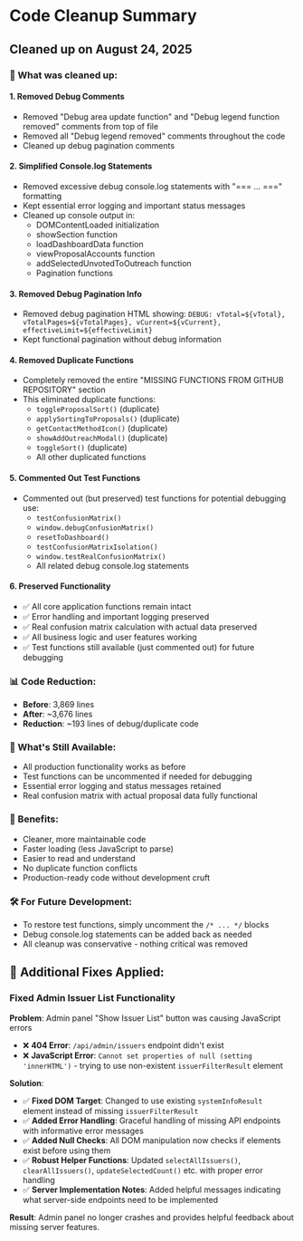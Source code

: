 # Code Cleanup Summary

## Cleaned up on August 24, 2025

### 🧹 What was cleaned up:

#### 1. **Removed Debug Comments**
- Removed "Debug area update function" and "Debug legend function removed" comments from top of file
- Removed all "Debug legend removed" comments throughout the code
- Cleaned up debug pagination comments

#### 2. **Simplified Console.log Statements** 
- Removed excessive debug console.log statements with "=== ... ===" formatting
- Kept essential error logging and important status messages
- Cleaned up console output in:
  - DOMContentLoaded initialization
  - showSection function
  - loadDashboardData function  
  - viewProposalAccounts function
  - addSelectedUnvotedToOutreach function
  - Pagination functions

#### 3. **Removed Debug Pagination Info**
- Removed debug pagination HTML showing: `DEBUG: vTotal=${vTotal}, vTotalPages=${vTotalPages}, vCurrent=${vCurrent}, effectiveLimit=${effectiveLimit}`
- Kept functional pagination without debug information

#### 4. **Removed Duplicate Functions**
- Completely removed the entire "MISSING FUNCTIONS FROM GITHUB REPOSITORY" section
- This eliminated duplicate functions:
  - `toggleProposalSort()` (duplicate)
  - `applySortingToProposals()` (duplicate)  
  - `getContactMethodIcon()` (duplicate)
  - `showAddOutreachModal()` (duplicate)
  - `toggleSort()` (duplicate)
  - All other duplicated functions

#### 5. **Commented Out Test Functions** 
- Commented out (but preserved) test functions for potential debugging use:
  - `testConfusionMatrix()`
  - `window.debugConfusionMatrix()`
  - `resetToDashboard()`
  - `testConfusionMatrixIsolation()`
  - `window.testRealConfusionMatrix()`
  - All related debug console.log statements

#### 6. **Preserved Functionality**
- ✅ All core application functions remain intact
- ✅ Error handling and important logging preserved
- ✅ Real confusion matrix calculation with actual data preserved
- ✅ All business logic and user features working
- ✅ Test functions still available (just commented out) for future debugging

### 📊 Code Reduction:
- **Before**: 3,869 lines
- **After**: ~3,676 lines 
- **Reduction**: ~193 lines of debug/duplicate code

### 🔧 What's Still Available:
- All production functionality works as before
- Test functions can be uncommented if needed for debugging
- Essential error logging and status messages retained
- Real confusion matrix with actual proposal data fully functional

### 🚀 Benefits:
- Cleaner, more maintainable code
- Faster loading (less JavaScript to parse)
- Easier to read and understand
- No duplicate function conflicts
- Production-ready code without development cruft

### 🛠️ For Future Development:
- To restore test functions, simply uncomment the `/* ... */` blocks
- Debug console.log statements can be added back as needed
- All cleanup was conservative - nothing critical was removed

## 🔧 **Additional Fixes Applied:**

### Fixed Admin Issuer List Functionality
**Problem**: Admin panel "Show Issuer List" button was causing JavaScript errors
- ❌ **404 Error**: `/api/admin/issuers` endpoint didn't exist
- ❌ **JavaScript Error**: `Cannot set properties of null (setting 'innerHTML')` - trying to use non-existent `issuerFilterResult` element

**Solution**: 
- ✅ **Fixed DOM Target**: Changed to use existing `systemInfoResult` element instead of missing `issuerFilterResult`
- ✅ **Added Error Handling**: Graceful handling of missing API endpoints with informative error messages
- ✅ **Added Null Checks**: All DOM manipulation now checks if elements exist before using them
- ✅ **Robust Helper Functions**: Updated `selectAllIssuers()`, `clearAllIssuers()`, `updateSelectedCount()` etc. with proper error handling
- ✅ **Server Implementation Notes**: Added helpful messages indicating what server-side endpoints need to be implemented

**Result**: Admin panel no longer crashes and provides helpful feedback about missing server features.

